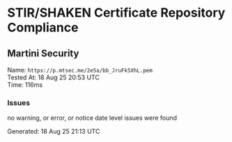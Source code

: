 # STIR/SHAKEN Certificate Repository Compliance

## Martini Security

Name: `https://p.mtsec.me/2e5a/bb_JruFk5XhL.pem`\
Tested At: 18 Aug 25 20:53 UTC\
Time: 116ms

### Issues

no warning, or error, or notice date level issues were found

Generated: 18 Aug 25 21:13 UTC